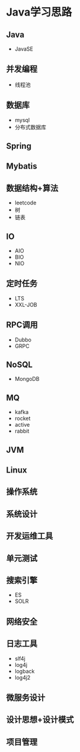 # Java学习思路  

## Java

- JavaSE

## 并发编程

- 线程池

## 数据库

- mysql
- 分布式数据库

## Spring

## Mybatis

## 数据结构+算法

- leetcode
- 树
- 链表

## IO

- AIO
- BIO
- NIO

## 定时任务

- LTS
- XXL-JOB

## RPC调用

- Dubbo
- GRPC

## NoSQL

- MongoDB

## MQ

- kafka
- rocket
- active
- rabbit

## JVM

## Linux

## 操作系统

## 系统设计

## 开发运维工具

## 单元测试

## 搜索引擎

- ES
- SOLR

## 网络安全

## 日志工具

- slf4j
- log4j
- logback
- log4j2

## 微服务设计

## 设计思想+设计模式

## 项目管理
